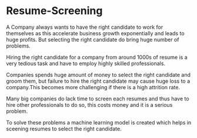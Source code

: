 # Resume-Screening

A Company always wants to have the right candidate to work for themselves as this accelerate business growth exponentially and leads to huge profits. But selecting the right candidate do bring huge number of problems.

Hiring the right candidate for a company from around 1000s of resume is a very tedious task and have to employ highly skilled professionals.

Companies spends huge amount of money to select the right candidate and groom them, but failure to hire the right candidate may cause huge loss to a company.This becomes more challenging if there is a high attrition rate.

Many big companies do lack time to screen each resumes and thus have to hire other professionals to do so, this costs money and it is a serious problem.

To solve these problems a machine learning model is created which helps in sceening resumes to select the right candidate.
